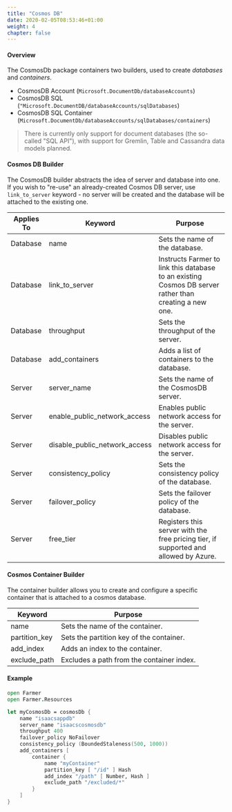 ```yaml
---
title: "Cosmos DB"
date: 2020-02-05T08:53:46+01:00
weight: 4
chapter: false
---
```


#### Overview
The CosmosDb package containers two builders, used to create *databases* and *containers*.

* CosmosDB Account (`Microsoft.DocumentDb/databaseAccounts`)
* CosmosDB SQL (`"Microsoft.DocumentDB/databaseAccounts/sqlDatabases`)
* CosmosDB SQL Container (`Microsoft.DocumentDb/databaseAccounts/sqlDatabases/containers`)

> There is currently only support for document databases (the so-called "SQL API"), with support for Gremlin, Table and Cassandra data models planned.

#### Cosmos DB Builder
The CosmosDB builder abstracts the idea of server and database into one. If you wish to "re-use" an already-created Cosmos DB server, use `link_to_server` keyword - no server will be created and the database will be attached to the existing one.

| Applies To | Keyword | Purpose |
|-|-|-|
| Database | name | Sets the name of the database. |
| Database | link_to_server | Instructs Farmer to link this database to an existing Cosmos DB server rather than creating a new one. |
| Database | throughput | Sets the throughput of the server. |
| Database | add_containers | Adds a list of containers to the database. |
| Server | server_name | Sets the name of the CosmosDB server. |
| Server | enable_public_network_access | Enables public network access for the server. |
| Server | disable_public_network_access | Disables public network access for the server. |
| Server | consistency_policy | Sets the consistency policy of the database. |
| Server | failover_policy | Sets the failover policy of the database. |
| Server | free_tier | Registers this server with the free pricing tier, if supported and allowed by Azure. |

#### Cosmos Container Builder
The container builder allows you to create and configure a specific container that is attached to a cosmos database.

| Keyword | Purpose |
|-|-|
| name | Sets the name of the container. |
| partition_key | Sets the partition key of the container. |
| add_index | Adds an index to the container. |
| exclude_path | Excludes a path from the container index. |

#### Example
```fsharp
open Farmer
open Farmer.Resources

let myCosmosDb = cosmosDb {
    name "isaacsappdb"
    server_name "isaacscosmosdb"
    throughput 400
    failover_policy NoFailover
    consistency_policy (BoundedStaleness(500, 1000))
    add_containers [
        container {
            name "myContainer"
            partition_key [ "/id" ] Hash
            add_index "/path" [ Number, Hash ]
            exclude_path "/excluded/*"
        }
    ]
}
```